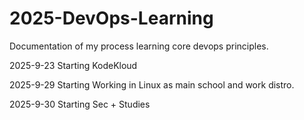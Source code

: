 # 2025-DevOps-Learning
Documentation of my process learning core devops principles.

2025-9-23 Starting KodeKloud

2025-9-29 Starting Working in Linux as main school and work distro.

2025-9-30 Starting Sec + Studies

